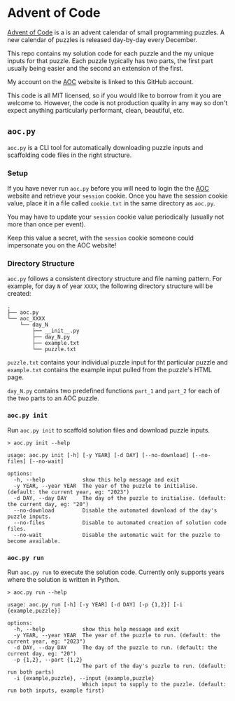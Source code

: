 # Advent of Code

[Advent of Code](https://adventofcode.com/2023/about) is a is an advent calendar of small programming puzzles. A new calendar of
puzzles is released day-by-day every December.

This repo contains my solution code for each puzzle and the my unique inputs for that puzzle. Each puzzle typically has
two parts, the first part usually being easier and the second an extension of the first.

My account on the [AOC](https://adventofcode.com) website is linked to this GitHub account.

This code is all MIT licensed, so if you would like to borrow from it you are welcome to. However, the code is not
production quality in any way so don't expect anything particularly performant, clean, beautiful, etc.

## `aoc.py`

`aoc.py` is a CLI tool for automatically downloading puzzle inputs and scaffolding code files in the right structure.

### Setup

If you have never run `aoc.py` before you will need to login the the [AOC](https://adventofcode.com) website and retrieve your `session` cookie. Once you have the session cookie value, place it in a file called `cookie.txt` in the same directory as `aoc.py`.

You may have to update your `session` cookie value periodically (usually not more than once per event).

Keep this value a secret, with the `session` cookie someone could impersonate you on the AOC website!

### Directory Structure

`aoc.py` follows a consistent directory structure and file naming pattern. For example, for day `N` of year `XXXX`, the following directory structure will be created:

```console
.
├── aoc.py
└── aoc_XXXX
    └── day_N
        ├── __init__.py
        ├── day_N.py
        ├── example.txt
        └── puzzle.txt
```

`puzzle.txt` contains your individual puzzle input for tht particular puzzle and `example.txt` contains the example input pulled from the puzzle's HTML page.

`day_N.py` contains two predefined functions `part_1` and `part_2` for each of the two parts to an AOC puzzle.

### `aoc.py init`

Run `aoc.py init` to scaffold solution files and download puzzle inputs.

```console
> aoc.py init --help

usage: aoc.py init [-h] [-y YEAR] [-d DAY] [--no-download] [--no-files] [--no-wait]

options:
  -h, --help            show this help message and exit
  -y YEAR, --year YEAR  The year of the puzzle to initialise. (default: the current year, eg: "2023")
  -d DAY, --day DAY     The day of the puzzle to initialise. (default: the current day, eg: "20")
  --no-download         Disable the automated download of the day's puzzle inputs.
  --no-files            Disable to automated creation of solution code files.
  --no-wait             Disable the automatic wait for the puzzle to become available.
```

### `aoc.py run`

Run `aoc.py run` to execute the solution code. Currently only supports years where the solution is written in Python.

```console
> aoc.py run --help

usage: aoc.py run [-h] [-y YEAR] [-d DAY] [-p {1,2}] [-i {example,puzzle}]

options:
  -h, --help            show this help message and exit
  -y YEAR, --year YEAR  The year of the puzzle to run. (default: the current year, eg: "2023")
  -d DAY, --day DAY     The day of the puzzle to run. (default: the current day, eg: "20")
  -p {1,2}, --part {1,2}
                        The part of the day's puzzle to run. (default: run both parts)
  -i {example,puzzle}, --input {example,puzzle}
                        Which input to supply to the puzzle. (default: run both inputs, example first)
```
